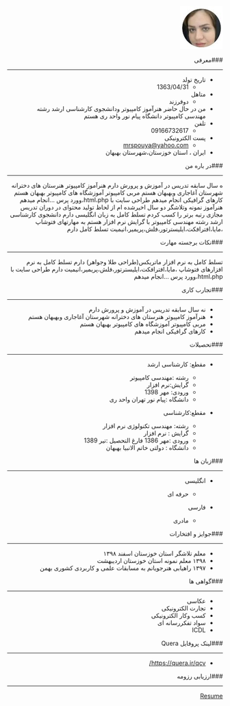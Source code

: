  <div dir="rtl">
 
 
![Logo](https://github.com/mrspouya/mrspouya.github.io/raw/master/pic.png.png)


###معرفی

---

+ تاریخ تولد   
  - 1363/04/31
+  متاهل 
    - دوفرزند
+  من در حال حاضر هنرآموز کامپیوتر ودانشجوی کارشناسی ارشد رشته مهندسی کامپیوتر دانشگاه پیام نور واحد ری هستم
+  تلفن 
     - 09166732617
 +  پست الکترونیکی
      -  mrspouya@yahoo.com
 +  ایران ، استان خوزستان،شهرستان بهبهان


###در باره من

---

ه سال سابقه تدریس در آموزش و پرورش دارم
هنرآموز کامپیوتر هنرستان های دخترانه شهرستان آغاجاری وبهبهان هستم
مربی کامپیوتر آموزشگاه های کامپیوتر بهبهان هستم
کارهای گرافیکی انجام میدهم
طراحی سایت با html،php،وورد پرس ...انجام میدهم
هنرآموز نمونه وتلاشگر دو سال اخیرشده ام
از لحاظ تولید محتوای در دوران تدریس مجازی رتبه برتر را کسب کردم
تسلط کامل به زبان انگلیسی دارم
دانشجوی کارشناسی ارشد رشته مهندسی کامپیوتر با گرایش نرم افزار هستم
به مهارتهای فتوشاپ ،مایا،افترافکت،ایلیسترتور،فلش،پریمیر،انیمیت تسلط کامل دارم


###نکات برجسته مهارت

---

تسلط کامل به نرم افزار ماتریکس(طراحی طلا وجواهر) دارم
تسلط کامل به نرم افزارهای فتوشاپ ،مایا،افترافکت،ایلیسترتور،فلش،پریمیر،انیمیت دارم
طراحی سایت با html،php،وورد پرس ...انجام میدهم

###تجارب کاری

---

  + نه سال سابقه تدریس در آموزش و پرورش دارم 
  + هنرآموز کامپیوتر هنرستان های دخترانه شهرستان آغاجاری وبهبهان هستم  
  + مربی کامپیوتر آموزشگاه های کامپیوتر بهبهان هستم
  + کارهای گرافیکی انجام میدهم

###تحصیلات

---

 + مقطع: کارشناسی ارشد
   - رشته :مهندسی کامپیوتر
   - گرایش:نرم افزار
   - ورودی: مهر 1398
   - دانشگاه :پیام نور تهران واحد ری
 
  + مقطع:کارشناسی
    - رشته: مهندسی تکنولوژی نرم افزار
    - گرایش : نرم افزار
    - ورودی :مهر 1386 فارغ التحصیل :تیر 1389
    - دانشگاه : دولتی خاتم الانبیا بهبهان
  
  
###زبان ها
    
---
    
  +  انگلیسی
     - حرفه ای
 
  + فارسی
    - مادری


###جوایز و افتخارات

---

  + معلم تلاشگر استان خوزستان اسفند ۱۳۹۸
  + ۱۳۹۸  معلم نمونه استان خوزستان اردیبهشت 
  + ۱۳۹۷   راهیابی هنرجویانم به مسابقات علمی و کاربردی کشوری بهمن 
 
 ###گواهی ها
 
---

   + عکاسی
   + تجارت الکترونیکی
   + کسب وکار الکترونیکی
   + سواد تفکررسانه ای
   + ICDL
    
    
###لینک پروفایل Quera

---

   +  https://quera.ir/qcv/
 
 
 
 
###ارزیابی رزومه


---
 
 
  [Resume](/assessment/AP_CV_CheckList_AR_3983.pdf)


<div dir="rtl">
